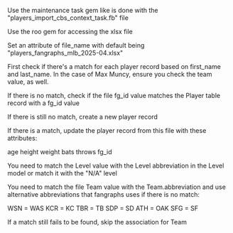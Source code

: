 
Use the maintenance task gem like is done with the "players_import_cbs_context_task.fb" file

Use the roo gem for accessing the xlsx file

Set an attribute of file_name with default being "players_fangraphs_mlb_2025-04.xlsx"

First check if there's a match for each player record based on first_name and last_name. In the case of Max Muncy, ensure you check the team value, as well.

If there is no match, check if the file fg_id value matches the Player table record with a fg_id value

If there is still no match, create a new player record

If there is a match, update the player record from this file with these attributes:

age
height
weight
bats
throws
fg_id

You need to match the Level value with the Level abbreviation in the Level model or match it with the  "N/A" level

You need to match the file Team value with the Team.abbreviation and use alternative abbreviations that fangraphs uses if there is no match:

WSN = WAS
KCR = KC
TBR = TB
SDP = SD
ATH = OAK
SFG = SF

If a match still fails to be found, skip the association for Team
